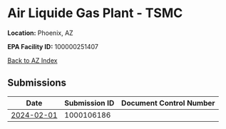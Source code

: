 # Air Liquide Gas Plant - TSMC

**Location:** Phoenix, AZ

**EPA Facility ID:** 100000251407

[Back to AZ Index](../../index.md)

## Submissions

| Date | Submission ID | Document Control Number |
|------|--------------|-------------------------|
| [2024-02-01](submissions/1000106186.md) | 1000106186 |  |
